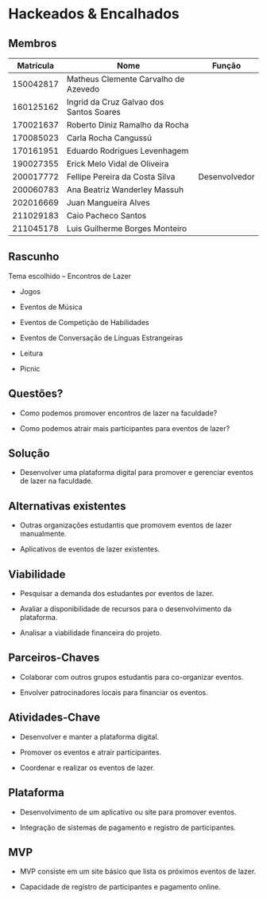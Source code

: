 # Hackeados & Encalhados

## Membros

| Matrícula	| Nome                                     | Função      |
| --------- | ---------------------------------------- | ----------- |
| 150042817	| Matheus Clemente Carvalho de Azevedo     |             |
| 160125162	| Ingrid da Cruz Galvao dos Santos Soares  |    |
| 170021637	| Roberto Diniz Ramalho da Rocha           |    |
| 170085023	| Carla Rocha Cangussú                     |    |
| 170161951	| Eduardo Rodrigues Levenhagem             |    |
| 190027355	| Erick Melo Vidal de Oliveira             |    |
| 200017772	| Fellipe Pereira da Costa Silva           | Desenvolvedor   |
| 200060783	| Ana Beatriz Wanderley Massuh             |    |
| 202016669	| Juan Mangueira Alves                     |    |
| 211029183	| Caio Pacheco Santos                      |    |
| 211045178	| Luis Guilherme Borges Monteiro           |    |

## Rascunho

Tema escolhido – Encontros de Lazer 

- Jogos 

- Eventos de Música 

- Eventos de Competição de Habilidades 

- Eventos de Conversação de Línguas Estrangeiras 

- Leitura 

- Picnic 

## Questões?

- Como podemos promover encontros de lazer na faculdade?

- Como podemos atrair mais participantes para eventos de lazer?

## Solução

- Desenvolver uma plataforma digital para promover e gerenciar eventos de lazer na faculdade.

## Alternativas existentes

- Outras organizações estudantis que promovem eventos de lazer manualmente.

- Aplicativos de eventos de lazer existentes.

## Viabilidade

- Pesquisar a demanda dos estudantes por eventos de lazer.

- Avaliar a disponibilidade de recursos para o desenvolvimento da plataforma.

- Analisar a viabilidade financeira do projeto.

## Parceiros-Chaves

- Colaborar com outros grupos estudantis para co-organizar eventos.

- Envolver patrocinadores locais para financiar os eventos.

## Atividades-Chave

- Desenvolver e manter a plataforma digital.

- Promover os eventos e atrair participantes.

- Coordenar e realizar os eventos de lazer.

## Plataforma

- Desenvolvimento de um aplicativo ou site para promover eventos.

- Integração de sistemas de pagamento e registro de participantes.

## MVP
 
- MVP consiste em um site básico que lista os próximos eventos de lazer.

- Capacidade de registro de participantes e pagamento online.






